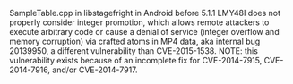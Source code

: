 SampleTable.cpp in libstagefright in Android before 5.1.1 LMY48I does not properly consider integer promotion, which allows remote attackers to execute arbitrary code or cause a denial of service (integer overflow and memory corruption) via crafted atoms in MP4 data, aka internal bug 20139950, a different vulnerability than CVE-2015-1538. NOTE: this vulnerability exists because of an incomplete fix for CVE-2014-7915, CVE-2014-7916, and/or CVE-2014-7917.